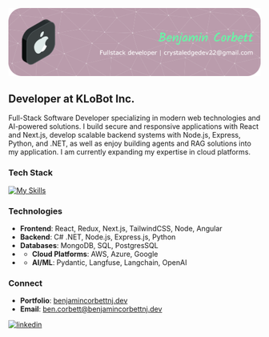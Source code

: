 ![Header](./assets/ben-corbett-header.png)

## Developer at KLoBot Inc.

Full-Stack Software Developer specializing in modern web technologies and AI-powered solutions. I build secure and responsive applications with React and Next.js, develop scalable backend systems with Node.js, Express, Python, and .NET, as well as enjoy building agents and RAG solutions into my application. I am currently expanding my expertise in cloud platforms.

### Tech Stack
[![My Skills](https://skillicons.dev/icons?i=react,redux,nodejs,nextjs,express,mongodb,tailwind,bootstrap,js,css,cs,dotnet,python,windows,aws,azure&perline=6)](https://skillicons.dev)

### Technologies
- **Frontend**: React, Redux, Next.js, TailwindCSS, Node, Angular
- **Backend**: C# .NET, Node.js, Express.js, Python
- **Databases**: MongoDB, SQL, PostgresSQL
- - **Cloud Platforms**: AWS, Azure, Google
- - **AI/ML**: Pydantic, Langfuse, Langchain, OpenAI

### Connect
- **Portfolio**: [benjamincorbettnj.dev](https://www.benjamincorbettnj.dev/)
- **Email**: ben.corbett@benjamincorbettnj.dev

[<img src='https://cdn.jsdelivr.net/npm/simple-icons@3.0.1/icons/linkedin.svg' alt='linkedin' height='40'>](https://www.linkedin.com/in/benjamin-corbett-84822424a)
